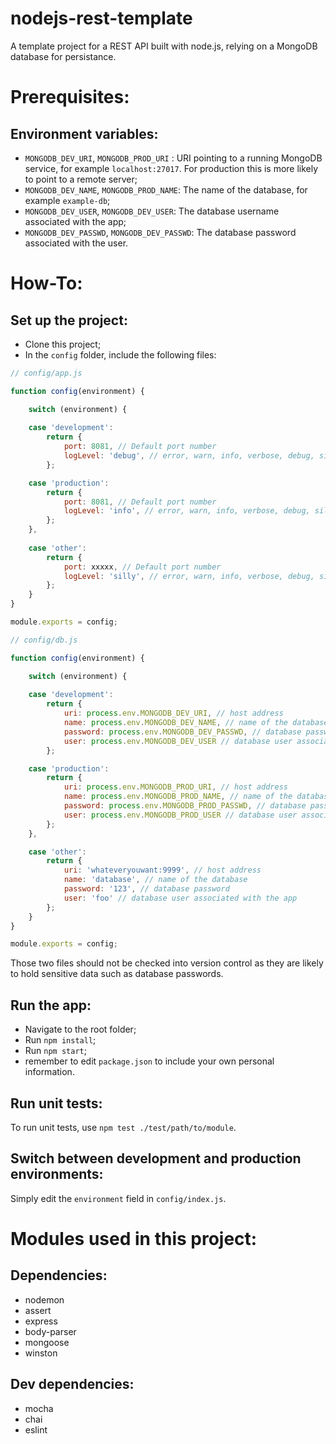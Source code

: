 # nodejs-rest-template
A template project for a REST API built with node.js, relying on a MongoDB database for persistance.

# Prerequisites:  

## Environment variables:
* `MONGODB_DEV_URI`, `MONGODB_PROD_URI` : URI pointing to a running MongoDB service, for example `localhost:27017`. For production this is more likely to point to a remote server;
* `MONGODB_DEV_NAME`, `MONGODB_PROD_NAME`: The name of the database, for example `example-db`;
* `MONGODB_DEV_USER`, `MONGODB_DEV_USER`: The database username associated with the app;
* `MONGODB_DEV_PASSWD`, `MONGODB_DEV_PASSWD`: The database password associated with the user.

# How-To:

## Set up the project:
* Clone this project;
* In the `config` folder, include the following files:

```javascript
// config/app.js

function config(environment) {

    switch (environment) {
        
    case 'development':
        return {
            port: 8081, // Default port number
            logLevel: 'debug', // error, warn, info, verbose, debug, silly
        };

    case 'production':
        return {
            port: 8081, // Default port number
            logLevel: 'info', // error, warn, info, verbose, debug, silly
        };
    },
    
    case 'other':
        return {
            port: xxxxx, // Default port number
            logLevel: 'silly', // error, warn, info, verbose, debug, silly
        };
    }
}

module.exports = config;

```

```javascript
// config/db.js

function config(environment) {

    switch (environment) {
        
    case 'development':
        return {
            uri: process.env.MONGODB_DEV_URI, // host address
            name: process.env.MONGODB_DEV_NAME, // name of the database
            password: process.env.MONGODB_DEV_PASSWD, // database password
            user: process.env.MONGODB_DEV_USER // database user associated with the app
        };

    case 'production':
        return {
            uri: process.env.MONGODB_PROD_URI, // host address
            name: process.env.MONGODB_PROD_NAME, // name of the database
            password: process.env.MONGODB_PROD_PASSWD, // database password
            user: process.env.MONGODB_PROD_USER // database user associated with the app
        };
    },

    case 'other':
        return {
            uri: 'whateveryouwant:9999', // host address
            name: 'database', // name of the database
            password: '123', // database password
            user: 'foo' // database user associated with the app
        };
    }
}

module.exports = config;

```

Those two files should not be checked into version control as they are likely to hold sensitive data such as database passwords.

## Run the app:
* Navigate to the root folder;
* Run `npm install`;
* Run `npm start`;
* remember to edit `package.json` to include your own personal information.

## Run unit tests:
To run unit tests, use `npm test ./test/path/to/module`.

## Switch between development and production environments:
Simply edit the `environment` field in `config/index.js`.

# Modules used in this project:
## Dependencies:
* nodemon
* assert
* express
* body-parser
* mongoose
* winston

## Dev dependencies:
* mocha
* chai
* eslint
